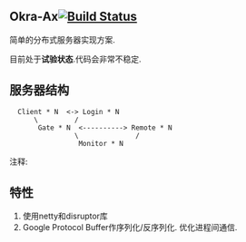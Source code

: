 
## Okra-Ax[![Build Status](https://www.travis-ci.org/ogcs/Okra-Ax.svg?branch=master)](https://www.travis-ci.org/ogcs/Okra-Ax)



简单的分布式服务器实现方案.

目前处于**试验状态**.代码会非常不稳定.

## 服务器结构




```
  Client * N  <-> Login * N
      \         /
       Gate * N  <----------> Remote * N
                \              /
                 Monitor * N
```


 注释:
 
 ## 特性
 1.  使用netty和disruptor库
 2.  Google Protocol Buffer作序列化/反序列化. 优化进程间通信. 
 
 
 
 
 
 
 
 
 
 
 
 
 









